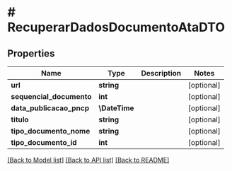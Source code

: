 # # RecuperarDadosDocumentoAtaDTO

## Properties

Name | Type | Description | Notes
------------ | ------------- | ------------- | -------------
**url** | **string** |  | [optional]
**sequencial_documento** | **int** |  | [optional]
**data_publicacao_pncp** | **\DateTime** |  | [optional]
**titulo** | **string** |  | [optional]
**tipo_documento_nome** | **string** |  | [optional]
**tipo_documento_id** | **int** |  | [optional]

[[Back to Model list]](../../README.md#models) [[Back to API list]](../../README.md#endpoints) [[Back to README]](../../README.md)
